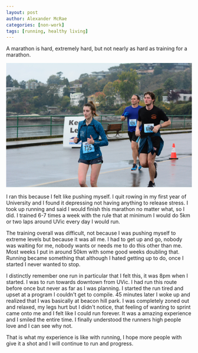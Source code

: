 ```yaml
---
layout: post
author: Alexander McRae
categories: [non-work]
tags: [running, healthy living]
---
```


A marathon is hard, extremely hard, but not nearly as hard as training for a marathon.

![Marathon Photo Pain](/assets/images/Marathon2018.jpeg)

I ran this because I felt like pushing myself. I quit rowing in my first year of University and I found it depressing not having anything to release stress. I took up running and said I would finish this marathon no matter what, so I did. I trained 6-7 times a week with the rule that at minimum I would do 5km or two laps around UVic every day I would run.

The training overall was difficult, not because I was pushing myself to extreme levels but because it was all me. I had to get up and go, nobody was waiting for me, nobody wants or needs me to do this other than me. Most weeks I put in around 50km with some good weeks doubling that. Running became something that although I hated getting up to do, once I started I never wanted to stop.

I distinctly remember one run in particular that I felt this, it was 8pm when I started. I was to run towards downtown from UVic. I had run this route before once but never as far as I was planning. I started the run tired and upset at a program I couldn't get to compile. 45 minutes later I woke up and realized that I was basically at beacon hill park. I was completely zoned out and relaxed, my legs hurt but I didn't notice, that feeling of wanting to sprint came onto me and I felt like I could run forever. It was a amazing experience and I smiled the entire time. I finally understood the runners high people love and I can see why not.

That is what my experience is like with running, I hope more people with give it a shot and I will continue to run and progress.